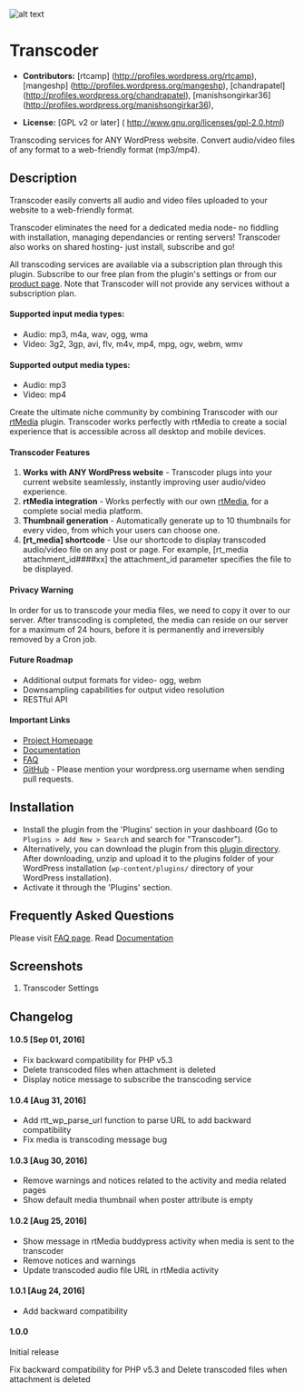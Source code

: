 ![alt text](https://plugins.svn.wordpress.org/transcoder//assets/banner-772x250.jpg)

# Transcoder #

* **Contributors:** [rtcamp] (http://profiles.wordpress.org/rtcamp), [mangeshp] (http://profiles.wordpress.org/mangeshp), [chandrapatel] (http://profiles.wordpress.org/chandrapatel), [manishsongirkar36] (http://profiles.wordpress.org/manishsongirkar36),

* **License:** [GPL v2 or later] ( http://www.gnu.org/licenses/gpl-2.0.html)

Transcoding services for ANY WordPress website. Convert audio/video files of any format to a web-friendly format (mp3/mp4).

## Description ##
Transcoder easily converts all audio and video files uploaded to your website to a web-friendly format.

Transcoder eliminates the need for a dedicated media node- no fiddling with installation, managing dependancies or renting servers! Transcoder also works on shared hosting- just install, subscribe and go!

All transcoding services are available via a subscription plan through this plugin.
Subscribe to our free plan from the plugin's settings or from our [product page](https://rtmedia.io/products/transcoder/?utm_source####readme&utm_medium####plugin&utm_campaign####transcoder). Note that Transcoder will not provide any services without a subscription plan.

#### Supported input media types: ####
* Audio: mp3, m4a, wav, ogg, wma
* Video: 3g2, 3gp, avi, flv, m4v, mp4, mpg, ogv, webm, wmv

#### Supported output media types: ####
* Audio: mp3
* Video: mp4

Create the ultimate niche community by combining Transcoder with our [rtMedia](https://wordpress.org/plugins/buddypress-media/) plugin. Transcoder works perfectly with rtMedia to create a social experience that is accessible across all desktop and mobile devices.

#### Transcoder Features ####
1. **Works with ANY WordPress website** - Transcoder plugs into your current website seamlessly, instantly improving user audio/video experience.
2. **rtMedia integration** - Works perfectly with our own [rtMedia](https://rtmedia.io/?utm_source####readme&utm_medium####plugin&utm_campaign####transcoder), for a complete social media platform.
3. **Thumbnail generation** - Automatically generate up to 10 thumbnails for every video, from which your users can choose one.
4. **[rt_media] shortcode** - Use our shortcode to display transcoded audio/video file on any post or page. For example, [rt_media attachment_id####xx] the attachment_id parameter specifies the file to be displayed.

#### Privacy Warning ####
In order for us to transcode your media files, we need to copy it over to our server. 
After transcoding is completed, the media can reside on our server for a maximum of 24 hours, before it is permanently and irreversibly removed by a Cron job.

#### Future Roadmap ####
* Additional output formats for video- ogg, webm
* Downsampling capabilities for output video resolution
* RESTful API

#### Important Links ####
* [Project Homepage](https://rtmedia.io/transcoder/?utm_source####readme&utm_medium####plugin&utm_campaign####transcoder "Visit Transcoder's Homepage")
* [Documentation](https://rtmedia.io/docs/transcoder/?utm_source####readme&utm_medium####plugin&utm_campaign####transcoder "Visit Transcoder's Documentation page")
* [FAQ](https://rtmedia.io/transcoder/?utm_source####readme&utm_medium####plugin&utm_campaign####transcoder#frequently-asked-questions "Visit FAQ page")
* [GitHub](https://github.com/rtCamp/transcoder/) - Please mention your wordpress.org username when sending pull requests.

## Installation ##
* Install the plugin from the 'Plugins' section in your dashboard (Go to `Plugins > Add New > Search` and search for "Transcoder").
* Alternatively, you can download the plugin from this [plugin directory](http://downloads.wordpress.org/plugin/transcoder.zip "Download Transcoder"). After downloading, unzip and upload it to the plugins folder of your WordPress installation (`wp-content/plugins/` directory of your WordPress installation).
* Activate it through the 'Plugins' section.

## Frequently Asked Questions ##
Please visit [FAQ page](https://rtmedia.io/transcoder/?utm_source####readme&utm_medium####plugin&utm_campaign####transcoder#frequently-asked-questions "Visit FAQ page").
Read [Documentation](https://rtmedia.io/docs/transcoder/?utm_source####readme&utm_medium####plugin&utm_campaign####transcoder "Visit Transcoder's Documentation page")

## Screenshots ##
1. Transcoder Settings

## Changelog ##
#### 1.0.5 [Sep 01, 2016] ####
* Fix backward compatibility for PHP v5.3
* Delete transcoded files when attachment is deleted
* Display notice message to subscribe the transcoding service

#### 1.0.4 [Aug 31, 2016] ####
* Add rtt_wp_parse_url function to parse URL to add backward compatibility
* Fix media is transcoding message bug

#### 1.0.3 [Aug 30, 2016] ####
* Remove warnings and notices related to the activity and media related pages
* Show default media thumbnail when poster attribute is empty

#### 1.0.2 [Aug 25, 2016] ####
* Show message in rtMedia buddypress activity when media is sent to the transcoder
* Remove notices and warnings
* Update transcoded audio file URL in rtMedia activity

#### 1.0.1 [Aug 24, 2016] ####
* Add backward compatibility

#### 1.0.0 ####
Initial release

Fix backward compatibility for PHP v5.3 and Delete transcoded files when attachment is deleted
